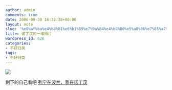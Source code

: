 ```yaml
---
author: admin
comments: true
date: 2006-09-30 16:32:38+00:00
layout: note
slug: '%e8%af%ba%e4%b8%81%e6%b1%89%e7%9a%84%e4%b8%80%e5%a0%86%e7%85%a7%e7%89%87'
title: 诺丁汉的一堆照片
wordpress_id: 626
categories:
- 不好归类
tags:
- 不好归类
---
```


![](http://static.flickr.com/80/256430840_eca2e919dd.jpg?v=0)

剩下的自己看吧
[
列宁在波兰，我在诺丁汉](http://www.flickr.com/photos/lookoo/sets/72157594305900483/)
